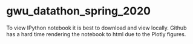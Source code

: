 # gwu_datathon_spring_2020

To view IPython notebook it is best to download and view locally. Github has a hard time rendering the notebook to html due to the Plotly figures.
